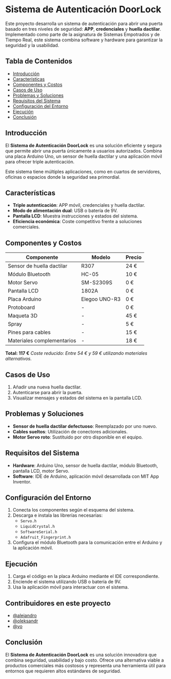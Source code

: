 # Sistema de Autenticación DoorLock

Este proyecto desarrolla un sistema de autenticación para abrir una puerta basado en tres niveles de seguridad: **APP**, **credenciales** y **huella dactilar**. Implementado como parte de la asignatura de Sistemas Empotrados y de Tiempo Real, este sistema combina software y hardware para garantizar la seguridad y la usabilidad.

## Tabla de Contenidos
- [Introducción](#introducción)
- [Características](#características)
- [Componentes y Costos](#componentes-y-costos)
- [Casos de Uso](#casos-de-uso)
- [Problemas y Soluciones](#problemas-y-soluciones)
- [Requisitos del Sistema](#requisitos-del-sistema)
- [Configuración del Entorno](#configuración-del-entorno)
- [Ejecución](#ejecución)
- [Conclusión](#conclusión)

## Introducción
El **Sistema de Autenticación DoorLock** es una solución eficiente y segura que permite abrir una puerta únicamente a usuarios autorizados. Combina una placa Arduino Uno, un sensor de huella dactilar y una aplicación móvil para ofrecer triple autenticación.

Este sistema tiene múltiples aplicaciones, como en cuartos de servidores, oficinas o espacios donde la seguridad sea primordial.

## Características
- **Triple autenticación**: APP móvil, credenciales y huella dactilar.
- **Modo de alimentación dual**: USB o batería de 9V.
- **Pantalla LCD**: Muestra instrucciones y estados del sistema.
- **Eficiencia económica**: Coste competitivo frente a soluciones comerciales.

## Componentes y Costos
| Componente                 | Modelo         | Precio  |
|----------------------------|----------------|---------|
| Sensor de huella dactilar  | R307           | 24 €    |
| Módulo Bluetooth           | HC-05          | 10 €    |
| Motor Servo                | SM-S2309S      | 0 €     |
| Pantalla LCD               | 1802A          | 0 €     |
| Placa Arduino              | Elegoo UNO-R3  | 0 €     |
| Protoboard                 | -              | 0 €     |
| Maqueta 3D                 | -              | 45 €    |
| Spray                      | -              | 5 €     |
| Pines para cables          | -              | 15 €    |
| Materiales complementarios | -              | 18 €    |

**Total: 117 €**
*Coste reducido: Entre 54 € y 59 € utilizando materiales alternativos.*

## Casos de Uso
1. Añadir una nueva huella dactilar.
2. Autenticarse para abrir la puerta.
3. Visualizar mensajes y estados del sistema en la pantalla LCD.

## Problemas y Soluciones
- **Sensor de huella dactilar defectuoso**: Reemplazado por uno nuevo.
- **Cables sueltos**: Utilización de conectores adicionales.
- **Motor Servo roto**: Sustituido por otro disponible en el equipo.

## Requisitos del Sistema
- **Hardware**: Arduino Uno, sensor de huella dactilar, módulo Bluetooth, pantalla LCD, motor Servo.
- **Software**: IDE de Arduino, aplicación móvil desarrollada con MIT App Inventor.

## Configuración del Entorno
1. Conecta los componentes según el esquema del sistema.
2. Descarga e instala las librerías necesarias:
   - `Servo.h`
   - `LiquidCrystal.h`
   - `SoftwareSerial.h`
   - `Adafruit_Fingerprint.h`
3. Configura el módulo Bluetooth para la comunicación entre el Arduino y la aplicación móvil.

## Ejecución
1. Carga el código en la placa Arduino mediante el IDE correspondiente.
2. Enciende el sistema utilizando USB o batería de 9V.
3. Usa la aplicación móvil para interactuar con el sistema.

## Contribuidores en este proyecto

- [@alejandro](https://github.com/alejandroluzuriaga)
- [@oleksandr](https://github.com/DarkS34)
- [@yo](https://github.com/loreeue)


## Conclusión
El **Sistema de Autenticación DoorLock** es una solución innovadora que combina seguridad, usabilidad y bajo costo. Ofrece una alternativa viable a productos comerciales más costosos y representa una herramienta útil para entornos que requieren altos estándares de seguridad.
